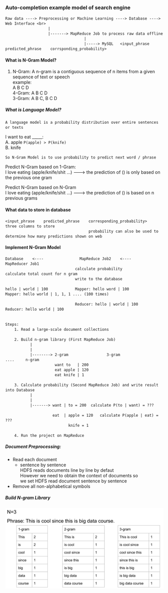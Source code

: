 ### Auto-completion example model of search engine
    Raw data ----> Preprocessing or Machine Learning ----> Database ----> Web Interface <br>
                       |
                       |-------> MapReduce Job to process raw data offline
                                       |
                                       |-----> MySQL   <input_phrase    predicted_phrase    corrsponding_probability>
                                       
#### What is N-Gram Model?

1. N-Gram: A n-gram is a contiguous sequence of n items from a given sequence
           of text or speech<br>
    example:<br>
    A B C D<br>
    4-Gram: A B C D<br>
    3-Gram: A B C, B C D<br>

##### What is Language Model?
    A language model is a probability distribution over entire sentences or texts

I want to eat _____:<br>
    A. apple `P(apple) > P(knife)` <br>
    B. knife <br>

    So N-Gram Model is to use probability to predict next word / phrase


Predict N-Gram based on 1-Gram: <br>
    I love eating (apple/knife/shit ...) --->  the prediction of () is only based on the previous one gram

Predict N-Gram based on N-Gram <br>
    I love eating (apple/knife/shit ...) ---> the prediction of () is based on n previous grams <br>
    
                                       
#### What data to store in database
    <input_phrase    predicted_phrase    corresponding_probability>   three columns to store
                                         probability can also be used to determine how many predictions shown on web
                                         

#### Implement N-Gram Model
    Database    <----                MapReduce Job2    <----          MapReducer Job1
                                   calculate probability            calculate total count for n gram
                                   write to the database 
                        
    hello | world | 100            Mapper: hello word | 100             Mapper: hello world | 1, 1, 1 .... (100 times)   
                       
                                   Reducer: hello | world | 100         Reducer: hello world | 100
                                   
                                   
    Steps:
        1. Read a large-scale document collections
                
        2. Build n-gram library (First MapReduce Job)
               |
               |
               |--------> 2-gram                 3-gram                ....     n-gram
                          want to   | 200
                          eat apple | 120
                          eat knife | 1
               
        3. Calculate probability (Second MapReduce Job) and write result into Database
               |
               |
               |-------> want | to = 200  calculate P(to | want) = ???
                         
                         eat  | apple = 120   calculate P(apple | eat) = ???
                                knife = 1
                        
        4. Run the project on MapReduce
   
##### Document Preprocessing:
* Read each document
    * sentence by sentence<br>
        HDFS reads documents line by line by defaut<br>
        However we need to obtain the context of documents so<br> 
        we set HDFS read document sentence by sentence<br>
* Remove all non-alphabetical symbols

##### Build N-gram Library
![N-Gram Library](N-Gram%20Library.png)

